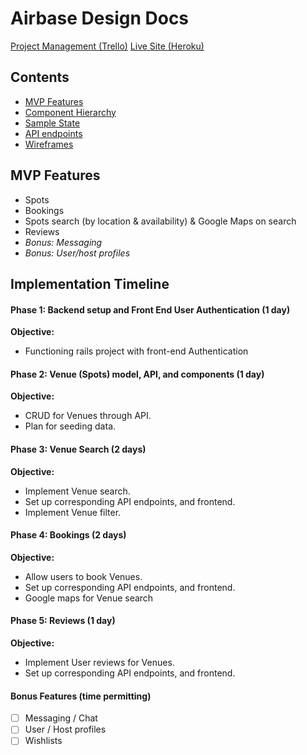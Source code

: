 # Airbase Design Docs

[Project Management (Trello)](https://trello.com/b/gSYJeI9O/airbase)
[Live Site (Heroku)](airbase-sksea.herokuapp.com/#/)


## Contents
- [MVP Features](#mvp-features)
- [Component Hierarchy](https://github.com/sksea/airbase-proposal/blob/master/components.md)
- [Sample State](https://github.com/sksea/airbase-proposal/blob/master/sample-state.md)
- [API endpoints](https://github.com/sksea/airbase-proposal/blob/master/api-endpoints.md)
- [Wireframes](https://github.com/sksea/airbase-proposal/blob/master/wireframes.md)

## MVP Features
- Spots
- Bookings
- Spots search (by location & availability) & Google Maps on search
- Reviews
- *Bonus: Messaging*
- *Bonus: User/host profiles*

## Implementation Timeline

#### Phase 1: Backend setup and Front End User Authentication (1 day)

**Objective:** 
- Functioning rails project with front-end Authentication

#### Phase 2: Venue (Spots) model, API, and components (1 day)

**Objective:** 
- CRUD for Venues through API. 
- Plan for seeding data.

#### Phase 3: Venue Search (2 days)

**Objective:** 
- Implement Venue search. 
- Set up corresponding API endpoints, and frontend. 
- Implement Venue filter.

#### Phase 4: Bookings (2 days)

**Objective:**  
- Allow users to book Venues. 
- Set up corresponding API endpoints, and frontend. 
- Google maps for Venue search

#### Phase 5: Reviews (1 day)

**Objective:** 
- Implement User reviews for Venues. 
- Set up corresponding API endpoints, and frontend.

#### Bonus Features (time permitting)
- [ ] Messaging / Chat
- [ ] User / Host profiles
- [ ] Wishlists
